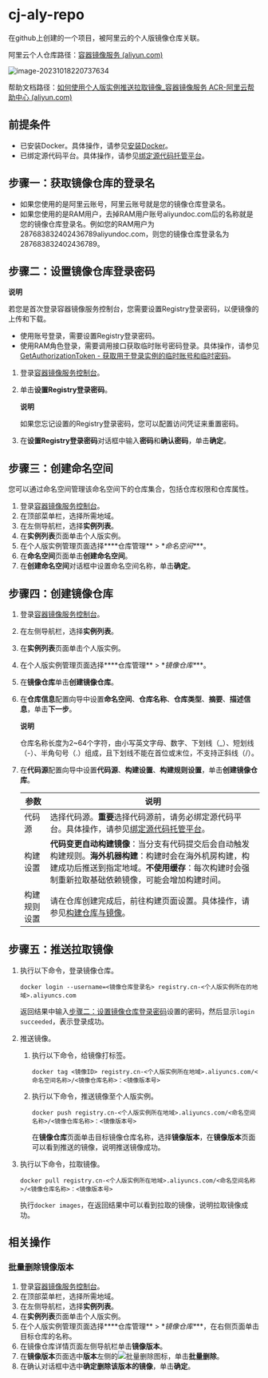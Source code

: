 # cj-aly-repo

在github上创建的一个项目，被阿里云的个人版镜像仓库关联。

阿里云个人仓库路径：[容器镜像服务 (aliyun.com)](https://cr.console.aliyun.com/cn-hangzhou/instance/repositories)

![image-20231018220737634](F:\cj-github\cj-aly-repo\README.assets\image-20231018220737634.png)

帮助文档路径：[如何使用个人版实例推送拉取镜像_容器镜像服务 ACR-阿里云帮助中心 (aliyun.com)](https://help.aliyun.com/zh/acr/user-guide/use-a-container-registry-personal-edition-instance-to-push-and-pull-images?spm=a2c4g.11186623.0.0.31d060714w5zQo)

## 前提条件

- 已安装Docker。具体操作，请参见[安装Docker](https://docs.docker.com/engine/installation/linux/docker-ce/centos/)。
- 已绑定源代码平台。具体操作，请参见[绑定源代码托管平台](https://help.aliyun.com/zh/acr/user-guide/bind-a-source-code-hosting-platform-1#task-2038492)。

## 步骤一：获取镜像仓库的登录名

- 如果您使用的是阿里云账号，阿里云账号就是您的镜像仓库登录名。
- 如果您使用的是RAM用户，去掉RAM用户账号aliyundoc.com后的名称就是您的镜像仓库登录名。例如您的RAM用户为287683832402436789aliyundoc.com，则您的镜像仓库登录名为287683832402436789。

## 步骤二：设置镜像仓库登录密码

**说明**

若您是首次登录容器镜像服务控制台，您需要设置Registry登录密码，以便镜像的上传和下载。

- 使用账号登录，需要设置Registry登录密码。
- 使用RAM角色登录，需要调用接口获取临时账号密码登录。具体操作，请参见[GetAuthorizationToken - 获取用于登录实例的临时账号和临时密码](https://help.aliyun.com/zh/acr/developer-reference/api-cr-2018-12-01-getauthorizationtoken)。

1. 登录[容器镜像服务控制台](https://cr.console.aliyun.com/)。

2. 单击**设置Registry登录密码**。

   **说明**

   如果您忘记设置的Registry登录密码，您可以配置访问凭证来重置密码。

3. 在**设置Registry登录密码**对话框中输入**密码**和**确认密码**，单击**确定**。

## 步骤三：创建命名空间

您可以通过命名空间管理该命名空间下的仓库集合，包括仓库权限和仓库属性。

1. 登录[容器镜像服务控制台](https://cr.console.aliyun.com/)。
2. 在顶部菜单栏，选择所需地域。
3. 在左侧导航栏，选择**实例列表**。
4. 在**实例列表**页面单击个人版实例。
5. 在个人版实例管理页面选择***\*仓库管理\** > \**命名空间\****。
6. 在**命名空间**页面单击**创建命名空间**。
7. 在**创建命名空间**对话框中设置命名空间名称，单击**确定**。

## 步骤四：创建镜像仓库

1. 登录[容器镜像服务控制台](https://cr.console.aliyun.com/)。

2. 在左侧导航栏，选择**实例列表**。

3. 在**实例列表**页面单击个人版实例。

4. 在个人版实例管理页面选择***\*仓库管理\** > \**镜像仓库\****。

5. 在**镜像仓库**单击**创建镜像仓库**。

6. 在**仓库信息**配置向导中设置**命名空间**、**仓库名称**、**仓库类型**、**摘要**、**描述信息**，单击**下一步**。

   **说明**

   仓库名称长度为2~64个字符，由小写英文字母、数字、下划线（_）、短划线（-）、半角句号（.）组成，且下划线不能在首位或末位，不支持正斜线（/）。

7. 在**代码源**配置向导中设置**代码源**、**构建设置**、**构建规则设置**，单击**创建镜像仓库**。

   | **参数**     | **说明**                                                     |
   | ------------ | ------------------------------------------------------------ |
   | 代码源       | 选择代码源。**重要**选择代码源前，请务必绑定源代码平台。具体操作，请参见[绑定源代码托管平台](https://help.aliyun.com/zh/acr/user-guide/bind-a-source-code-hosting-platform-1#task-2038492)。 |
   | 构建设置     | **代码变更自动构建镜像**：当分支有代码提交后会自动触发构建规则。**海外机器构建**：构建时会在海外机房构建，构建成功后推送到指定地域。**不使用缓存**：每次构建时会强制重新拉取基础依赖镜像，可能会增加构建时间。 |
   | 构建规则设置 | 请在仓库创建完成后，前往构建页面设置。具体操作，请参见[构建仓库与镜像](https://help.aliyun.com/zh/acr/user-guide/create-a-repository-and-build-images#topic1686)。 |

## 步骤五：推送拉取镜像

1. 执行以下命令，登录镜像仓库。

   ```shell
   docker login --username=<镜像仓库登录名> registry.cn-<个人版实例所在的地域>.aliyuncs.com
   ```

   返回结果中输入[步骤二：设置镜像仓库登录密码](https://help.aliyun.com/zh/acr/user-guide/use-a-container-registry-personal-edition-instance-to-push-and-pull-images?spm=a2c4g.11186623.0.0.31d060714w5zQo#section-sep-lzq-eyt)设置的密码，然后显示`login succeeded`，表示登录成功。

2. 推送镜像。

   1. 执行以下命令，给镜像打标签。

      ```shell
      docker tag <镜像ID> registry.cn-<个人版实例所在地域>.aliyuncs.com/<命名空间名称>/<镜像仓库名称>：<镜像版本号>
      ```

   2. 执行以下命令，推送镜像至个人版实例。

      ```shell
      docker push registry.cn-<个人版实例所在地域>.aliyuncs.com/<命名空间名称>/<镜像仓库名称>：<镜像版本号>
      ```

      在**镜像仓库**页面单击目标镜像仓库名称，选择**镜像版本**，在**镜像版本**页面可以看到推送的镜像，说明推送镜像成功。

3. 执行以下命令，拉取镜像。

   ```shell
   docker pull registry.cn-<个人版实例所在地域>.aliyuncs.com/<命名空间名称>/<镜像仓库名称>：<镜像版本号>
   ```

   执行`docker images`，在返回结果中可以看到拉取的镜像，说明拉取镜像成功。

## 相关操作

### **批量删除镜像版本**

1. 登录[容器镜像服务控制台](https://cr.console.aliyun.com/)。
2. 在顶部菜单栏，选择所需地域。
3. 在左侧导航栏，选择**实例列表**。
4. 在**实例列表**页面单击个人版实例。
5. 在个人版实例管理页面选择***\*仓库管理\** > \**镜像仓库\****，在右侧页面单击目标仓库的名称。
6. 在镜像仓库详情页面左侧导航栏单击**镜像版本**。
7. 在**镜像版本**页面选中**版本**左侧的![批量删除](https://help-static-aliyun-doc.aliyuncs.com/assets/img/zh-CN/7120512561/p435592.png)图标，单击**批量删除**。
8. 在确认对话框中选中**确定删除该版本的镜像**，单击**确定**。
